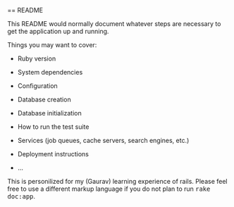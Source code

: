== README

This README would normally document whatever steps are necessary to get the
application up and running.

Things you may want to cover:

* Ruby version

* System dependencies

* Configuration

* Database creation

* Database initialization

* How to run the test suite

* Services (job queues, cache servers, search engines, etc.)

* Deployment instructions

* ...

This is personilized for my (Gaurav) learning experience of rails.
Please feel free to use a different markup language if you do not plan to run
<tt>rake doc:app</tt>.
